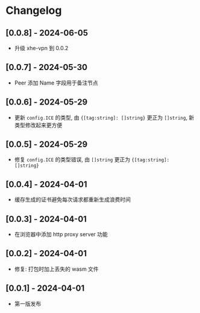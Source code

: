 # Changelog

## [0.0.8] - 2024-06-05

- 升级 xhe-vpn 到 0.0.2

## [0.0.7] - 2024-05-30

- Peer 添加 Name 字段用于备注节点

## [0.0.6] - 2024-05-29

- 更新 `config.ICE` 的类型, 由 `{[tag:string]: []string}` 更正为 `[]string`, 新类型修改起来更方便

## [0.0.5] - 2024-05-29

- 修复 `config.ICE` 的类型错误, 由 `[]string` 更正为 `{[tag:string]: []string}`

## [0.0.4] - 2024-04-01

- 缓存生成的证书避免每次请求都重新生成浪费时间

## [0.0.3] - 2024-04-01

- 在浏览器中添加 http proxy server 功能

## [0.0.2] - 2024-04-01

- 修复: 打包时加上丢失的 wasm 文件

## [0.0.1] - 2024-04-01

- 第一版发布
